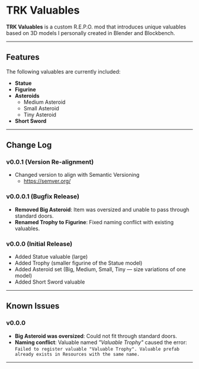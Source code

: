 # TRK Valuables

**TRK Valuables** is a custom R.E.P.O. mod that introduces unique valuables based on 3D models I personally created in Blender and Blockbench.

---

## Features

The following valuables are currently included:

- **Statue**
- **Figurine**
- **Asteroids**
  - Medium Asteroid  
  - Small Asteroid  
  - Tiny Asteroid  
- **Short Sword**

---

## Change Log

### v0.0.1 (Version Re-alignment)
- Changed version to align with Semantic Versioning
  - https://semver.org/

### v0.0.0.1 (Bugfix Release)
- **Removed Big Asteroid**: Item was oversized and unable to pass through standard doors.  
- **Renamed Trophy to Figurine**: Fixed naming conflict with existing valuables.  

### v0.0.0 (Initial Release)
- Added Statue valuable (large)  
- Added Trophy (smaller figurine of the Statue model)  
- Added Asteroid set (Big, Medium, Small, Tiny — size variations of one model)  
- Added Short Sword valuable  

---

## Known Issues

### v0.0.0
- **Big Asteroid was oversized**: Could not fit through standard doors.
- **Naming conflict**: Valuable named *"Valuable Trophy"* caused the error:  
  `Failed to register valuable "Valuable Trophy". Valuable prefab already exists in Resources with the same name.`

---
